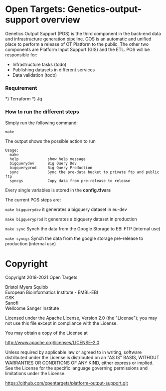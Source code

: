 # Open Targets: Genetics-output-support overview

Genetics Output Support (POS) is the third component in the back-end data and infrastructure generation pipeline.
GOS is an automatic and unified place to perform a release of OT Platform to the public. The other two components are Platform Input Support (GIS) and the ETL.
POS will be responsible for:

* Infrastructure tasks (todo)
* Publishing datasets in different services
* Data validation (todo)

### Requirement
*) Terraform
*) Jq

### How to run the different steps
Simply run the following command:

```make```

The output shows the possible action to run

```
Usage:
  make
  help             show help message
  bigquerydev      Big Query Dev
  bigqueryprod     Big Query Production
  sync             Sync the pre-data bucket to private ftp and public ftp
  syncgs           Copy data from pre-release to release 
```

Every single variables is stored in the **config.tfvars**

The current POS steps are:

```make bigquerydev``` it generates a bigquery dataset in eu-dev

```make bigqueryprod``` it generates a bigquery dataset in production

```make sync``` Synch the data from the Google Storage to EBI FTP (internal use)

```make syncgs``` Synch the data from the google storage pre-release to production (internal use)

# Copyright
Copyright 2018-2021 Open Targets

Bristol Myers Squibb <br>
European Bioinformatics Institute - EMBL-EBI <br>
GSK <br>
Sanofi <br>
Wellcome Sanger Institute <br>

Licensed under the Apache License, Version 2.0 (the "License");
you may not use this file except in compliance with the License.

You may obtain a copy of the License at

   http://www.apache.org/licenses/LICENSE-2.0

Unless required by applicable law or agreed to in writing, software
distributed under the License is distributed on an "AS IS" BASIS,
WITHOUT WARRANTIES OR CONDITIONS OF ANY KIND, either express or implied.
See the License for the specific language governing permissions and
limitations under the License.

https://github.com/opentargets/platform-output-support.git
